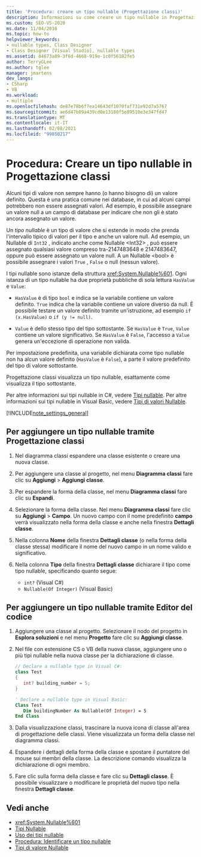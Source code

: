```yaml
---
title: 'Procedura: creare un tipo nullable (Progettazione classi)'
description: Informazioni su come creare un tipo nullable in Progettazione classi.
ms.custom: SEO-VS-2020
ms.date: 11/04/2016
ms.topic: how-to
helpviewer_keywords:
- nullable types, Class Designer
- Class Designer [Visual Studio], nullable types
ms.assetid: 84673a89-3f6d-4668-919e-1c0f56182fe5
author: TerryGLee
ms.author: tglee
manager: jmartens
dev_langs:
- CSharp
- VB
ms.workload:
- multiple
ms.openlocfilehash: de87e78b6f7ea14643df1070faf731e92d7a5767
ms.sourcegitcommit: ae6d47b09a439cd0e13180f5e89510e3e347fd47
ms.translationtype: MT
ms.contentlocale: it-IT
ms.lasthandoff: 02/08/2021
ms.locfileid: "99850217"
---
```

# <a name="how-to-create-a-nullable-type-in-class-designer"></a>Procedura: Creare un tipo nullable in Progettazione classi

Alcuni tipi di valore non sempre hanno (o hanno bisogno di) un valore definito. Questa è una pratica comune nei database, in cui ad alcuni campi potrebbero non essere assegnati valori. Ad esempio, è possibile assegnare un valore null a un campo di database per indicare che non gli è stato ancora assegnato un valore.

Un *tipo nullable* è un tipo di valore che si estende in modo che prenda l'intervallo tipico di valori per il tipo e anche un valore null. Ad esempio, un Nullable di `Int32` , indicato anche come Nullable \<Int32> , può essere assegnato qualsiasi valore compreso tra-2147483648 e 2147483647, oppure può essere assegnato un valore null. A un Nullable \<bool> è possibile assegnare i valori `True` , `False` o null (nessun valore).

I tipi nullable sono istanze della struttura <xref:System.Nullable%601>. Ogni istanza di un tipo nullable ha due proprietà pubbliche di sola lettura `HasValue` e `Value`:

- `HasValue` è di tipo `bool` e indica se la variabile contiene un valore definito. `True` indica che la variabile contiene un valore diverso da null. È possibile testare un valore definito tramite un'istruzione, ad esempio `if (x.HasValue)` o `if (y != null)`.

- `Value` è dello stesso tipo del tipo sottostante. Se `HasValue` è `True`, `Value` contiene un valore significativo. Se `HasValue` è `False`, l'accesso a `Value` genera un'eccezione di operazione non valida.

Per impostazione predefinita, una variabile dichiarata come tipo nullable non ha alcun valore definito (`HasValue` è `False`), a parte il valore predefinito del tipo di valore sottostante.

Progettazione classi visualizza un tipo nullable, esattamente come visualizza il tipo sottostante.

Per altre informazioni sui tipi nullable in C#, vedere [Tipi nullable](/dotnet/csharp/programming-guide/nullable-types/index). Per altre informazioni sui tipi nullable in Visual Basic, vedere [Tipi di valori Nullable](/dotnet/visual-basic/programming-guide/language-features/data-types/nullable-value-types).

[!INCLUDE[note_settings_general](../../data-tools/includes/note_settings_general_md.md)]

## <a name="to-add-a-nullable-type-by-using-the-class-designer"></a>Per aggiungere un tipo nullable tramite Progettazione classi

1. Nel diagramma classi espandere una classe esistente o creare una nuova classe.

2. Per aggiungere una classe al progetto, nel menu **Diagramma classi** fare clic su **Aggiungi** > **Aggiungi classe**.

3. Per espandere la forma della classe, nel menu **Diagramma classi** fare clic su **Espandi**.

4. Selezionare la forma della classe. Nel menu **Diagramma classi** fare clic su **Aggiungi** > **Campo**. Un nuovo campo con il nome predefinito **campo** verrà visualizzato nella forma della classe e anche nella finestra **Dettagli classe**.

5. Nella colonna **Nome** della finestra **Dettagli classe** (o nella forma della classe stessa) modificare il nome del nuovo campo in un nome valido e significativo.

6. Nella colonna **Tipo** della finestra **Dettagli classe** dichiarare il tipo come tipo nullable, specificando quanto segue:

    - `int?` (Visual C#)
    - `Nullable(Of Integer)` (Visual Basic)

## <a name="to-add-a-nullable-type-by-using-the-code-editor"></a>Per aggiungere un tipo nullable tramite Editor del codice

1. Aggiungere una classe al progetto. Selezionare il nodo del progetto in **Esplora soluzioni** e nel menu **Progetto** fare clic su **Aggiungi classe**.

2. Nel file con estensione CS o VB della nuova classe, aggiungere uno o più tipi nullable nella nuova classe per la dichiarazione di classe.

    ```csharp
    // Declare a nullable type in Visual C#:
    class Test
    {
       int? building_number = 5;
    }
    ```

    ```vb
    ' Declare a nullable type in Visual Basic:
    Class Test
       Dim buildingNumber As Nullable(Of Integer) = 5
    End Class
    ```

3. Dalla visualizzazione classi, trascinare la nuova icona di classe all'area di progettazione delle classi. Viene visualizzata un forma della classe nel diagramma classi.

4. Espandere i dettagli della forma della classe e spostare il puntatore del mouse sui membri della classe. La descrizione comando visualizza la dichiarazione di ogni membro.

5. Fare clic sulla forma della classe e fare clic su **Dettagli classe**. È possibile visualizzare o modificare le proprietà del nuovo tipo nella finestra **Dettagli classe**.

## <a name="see-also"></a>Vedi anche

- <xref:System.Nullable%601>
- [Tipi Nullable](/dotnet/csharp/programming-guide/nullable-types/index)
- [Uso dei tipi nullable](/dotnet/csharp/programming-guide/nullable-types/using-nullable-types)
- [Procedura: Identificare un tipo nullable](/dotnet/csharp/programming-guide/nullable-types/how-to-identify-a-nullable-type)
- [Tipi di valore Nullable](/dotnet/visual-basic/programming-guide/language-features/data-types/nullable-value-types)
